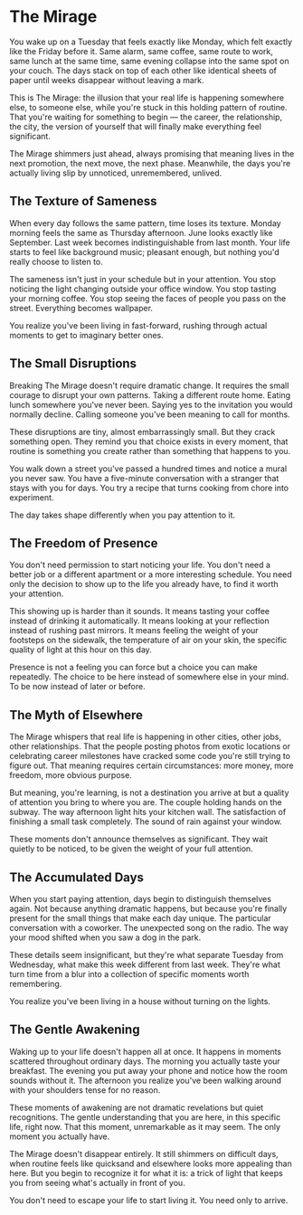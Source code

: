 # The Mirage
You wake up on a Tuesday that feels exactly like Monday, which felt exactly like the Friday before it. Same alarm, same coffee, same route to work, same lunch at the same time, same evening collapse into the same spot on your couch. The days stack on top of each other like identical sheets of paper until weeks disappear without leaving a mark.

This is The Mirage: the illusion that your real life is happening somewhere else, to someone else, while you're stuck in this holding pattern of routine. That you're waiting for something to begin — the career, the relationship, the city, the version of yourself that will finally make everything feel significant.

The Mirage shimmers just ahead, always promising that meaning lives in the next promotion, the next move, the next phase. Meanwhile, the days you're actually living slip by unnoticed, unremembered, unlived.

## The Texture of Sameness
When every day follows the same pattern, time loses its texture. Monday morning feels the same as Thursday afternoon. June looks exactly like September. Last week becomes indistinguishable from last month. Your life starts to feel like background music; pleasant enough, but nothing you'd really choose to listen to.

The sameness isn't just in your schedule but in your attention. You stop noticing the light changing outside your office window. You stop tasting your morning coffee. You stop seeing the faces of people you pass on the street. Everything becomes wallpaper.

You realize you've been living in fast-forward, rushing through actual moments to get to imaginary better ones.

## The Small Disruptions
Breaking The Mirage doesn't require dramatic change. It requires the small courage to disrupt your own patterns. Taking a different route home. Eating lunch somewhere you've never been. Saying yes to the invitation you would normally decline. Calling someone you've been meaning to call for months.

These disruptions are tiny, almost embarrassingly small. But they crack something open. They remind you that choice exists in every moment, that routine is something you create rather than something that happens to you.

You walk down a street you've passed a hundred times and notice a mural you never saw. You have a five-minute conversation with a stranger that stays with you for days. You try a recipe that turns cooking from chore into experiment.

The day takes shape differently when you pay attention to it.

## The Freedom of Presence
You don't need permission to start noticing your life. You don't need a better job or a different apartment or a more interesting schedule. You need only the decision to show up to the life you already have, to find it worth your attention.

This showing up is harder than it sounds. It means tasting your coffee instead of drinking it automatically. It means looking at your reflection instead of rushing past mirrors. It means feeling the weight of your footsteps on the sidewalk, the temperature of air on your skin, the specific quality of light at this hour on this day.

Presence is not a feeling you can force but a choice you can make repeatedly. The choice to be here instead of somewhere else in your mind. To be now instead of later or before.

## The Myth of Elsewhere
The Mirage whispers that real life is happening in other cities, other jobs, other relationships. That the people posting photos from exotic locations or celebrating career milestones have cracked some code you're still trying to figure out. That meaning requires certain circumstances: more money, more freedom, more obvious purpose.

But meaning, you're learning, is not a destination you arrive at but a quality of attention you bring to where you are. The couple holding hands on the subway. The way afternoon light hits your kitchen wall. The satisfaction of finishing a small task completely. The sound of rain against your window.

These moments don't announce themselves as significant. They wait quietly to be noticed, to be given the weight of your full attention.

## The Accumulated Days
When you start paying attention, days begin to distinguish themselves again. Not because anything dramatic happens, but because you're finally present for the small things that make each day unique. The particular conversation with a coworker. The unexpected song on the radio. The way your mood shifted when you saw a dog in the park.

These details seem insignificant, but they're what separate Tuesday from Wednesday, what make this week different from last week. They're what turn time from a blur into a collection of specific moments worth remembering.

You realize you've been living in a house without turning on the lights.

## The Gentle Awakening
Waking up to your life doesn't happen all at once. It happens in moments scattered throughout ordinary days. The morning you actually taste your breakfast. The evening you put away your phone and notice how the room sounds without it. The afternoon you realize you've been walking around with your shoulders tense for no reason.

These moments of awakening are not dramatic revelations but quiet recognitions. The gentle understanding that you are here, in this specific life, right now. That this moment, unremarkable as it may seem. The only moment you actually have.

The Mirage doesn't disappear entirely. It still shimmers on difficult days, when routine feels like quicksand and elsewhere looks more appealing than here. But you begin to recognize it for what it is: a trick of light that keeps you from seeing what's actually in front of you.

You don't need to escape your life to start living it. You need only to arrive.